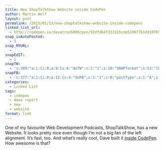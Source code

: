 ```yaml
---
title: New ShopTalkShow Website inside CodePen
author: Martin Wolf
layout: post
permalink: /2015/01/13/new-shoptalkshow-website-inside-codepen/
linked_list_url:
  - http://codepen.io/davatron5000/pen/92dfd64fd33315cda519077b1dd10765
snap_isAutoPosted:
  - 1
snap_MYURL:
  - 
snapEdIT:
  - 1
snapTW:
  - 's:309:"a:1:{i:0;a:9:{s:4:"doTW";s:1:"1";s:10:"SNAPformat";s:53:"[Link] %TITLE%: %URL% //by @davatron5000 and @CodePen";s:8:"attchImg";s:1:"0";s:9:"isAutoImg";s:1:"A";s:8:"imgToUse";s:0:"";s:11:"isPrePosted";s:1:"1";s:8:"isPosted";s:1:"1";s:4:"pgID";s:18:"555030964083359745";s:5:"pDate";s:19:"2015-01-13 15:57:48";}}";'
snapFB:
  - 's:377:"a:1:{i:0;a:12:{s:4:"doFB";s:1:"1";s:8:"postType";s:1:"A";s:10:"AttachPost";s:1:"2";s:10:"SNAPformat";s:35:"New post on MartinWolf.org: %TITLE%";s:9:"isAutoImg";s:1:"A";s:8:"imgToUse";s:0:"";s:9:"isAutoURL";s:1:"A";s:8:"urlToUse";s:0:"";s:11:"isPrePosted";s:1:"1";s:8:"isPosted";s:1:"1";s:4:"pgID";s:31:"711305895599362_833305566732727";s:5:"pDate";s:19:"2015-01-13 15:57:54";}}";'
categories:
  - Linked List
tags:
  - codepen
  - dave rupert
  - new
  - website
format: link
---
```

One of my favourite Web Development Podcasts, ShopTalkShow, has a new Website. It looks pretty nice even though I&#8217;m not a big fan of the left alignment. It&#8217;s fast, too. And what&#8217;s really cool, Dave built it [inside CodePen][1]. How awesome is that?

 [1]: http://codepen.io/davatron5000/pen/92dfd64fd33315cda519077b1dd10765